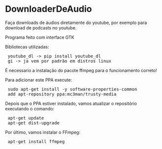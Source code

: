 # DownloaderDeAudio
Faça downloads de áudios diretamente do youtube, por exemplo para download de podcasts no youtube.

Programa feito com interface GTK

Bibliotecas utilizadas:

<pre>
 <span style="font-weight: 400">youtube_dl -> pip install youtube_dl</span>
 <span style="font-weight: 400">gi -> ja vem por padrão em distros linux</span>
</pre>
É necessario a instalação do pacote ffmpeg para o funcionamento correto!

Para adicionar este PPA execute:

<pre>
 <span style="font-weight: 400">sudo apt-get install -y software-properties-common</span>
 <span style="font-weight: 400">add apt-repository ppa:mc3man/trusty-media</span>
</pre>

Depois que o PPA estiver instalado, vamos atualizar o repositório executando o comando:

<pre>
 <span style="font-weight: 400">apt-get update</span>
 <span style="font-weight: 400">apt-get dist-upgrade</span>
</pre>

Por último, vamos instalar o FFmpeg:

<pre>
 <span style="font-weight: 400">apt-get install ffmpeg</span>
</pre>


 


